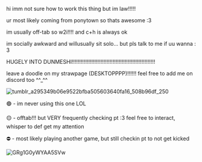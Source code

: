 hi imm not sure how to work this thing but im law!!!!!

ur most likely coming from ponytown so thats awesome :3

im usually off-tab so w2i!!!! and c+h is always ok 

im socially awkward and willusually sit solo... but pls talk to me if uu wanna : 3

HUGELY INTO DUNMESHI!!!!!!!!!!!!!!!!!!!!!!!!!!!!!!!!!!!!!!!!!!!!!!!!!!!!!!! 

leave a doodle on my strawpage (DESKTOPPPP)!!!!!! feel free to add me on discord too ^^_^^


![tumblr_a295349b06e9522bfba505603640fa16_508b96df_250](https://github.com/f4lin/f4lin/assets/174661320/a75e69a8-58cb-4dec-a8da-2c6b4fcd3d9d)

🟢 - im never using this one LOL

🟡 - offtab!!! but VERY frequently checking pt :3 feel free to interact, whisper to def get my attention

⛔ - most likely playing another game, but still checkin pt to not get kicked

![GRg1G0yWYAA5SVw](https://github.com/la-4w/la-4w/assets/174661320/76961833-24ec-491a-abc5-febc5edb2aac)


<!---
f4lin/f4lin is a ✨ special ✨ repository because its `README.md` (this file) appears on your GitHub profile.
You can click the Preview link to take a look at your changes.
--->

